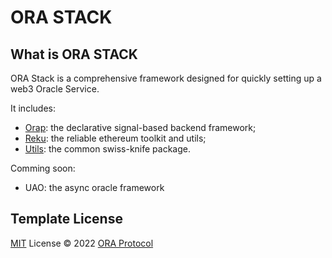 # ORA STACK

## What is ORA STACK
ORA Stack is a comprehensive framework designed for quickly setting up a web3 Oracle Service.

It includes:
- [Orap](./packages/orap/): the declarative signal-based backend framework;
- [Reku](./packages/reku/): the reliable ethereum toolkit and utils;
- [Utils](./packages/utils/): the common swiss-knife package.

Comming soon:
- UAO: the async oracle framework

## Template License

[MIT](./LICENSE) License © 2022 [ORA Protocol](https://ora.io)